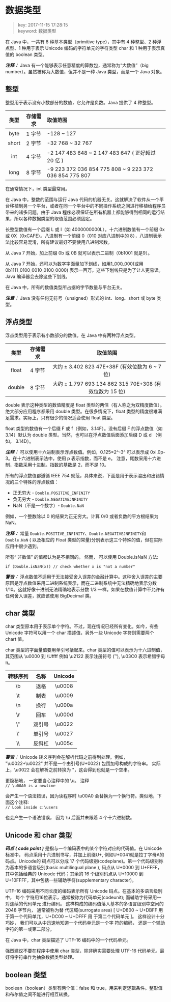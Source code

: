 # 数据类型
>key: 2017-11-15 17:28:15  
>keyword: 数据类型

在 Java 中，一共有 8 种基本类型（primitive type），其中有 4 种整型、2 种浮点型、1 种用于表示 Unicode 编码的字符单元的字符类型 char 和 1 种用于表示真值的 boolean 类型。

***注释：*** Java 有一个能够表示任意精度的算数包，通常称为“大数值”（big number）。虽然被称为大数值，但并不是一种 Java 类型，而是一个 Java 对象。

## 整型
整型用于表示没有小数部分的数值，它允许是负数。Java 提供了 4 种整型。  

|类型|存储需求|取值范围|
|:---:|:---:|:---|
|  byte  |  1 字节  |  -128 ~ 127  |
|  short  |  2 字节  |  -32 768 ~ 32 767  |
|  int  |  4 字节  |  -2 147 483 648 ~ 2 147 483 647 ( 正好超过 20 亿 )  |
|  long  |  8 字节  |  -9 223 372 036 854 775 808 ~ 9 223 372 036 854 775 807  |

在通常情况下，int 类型最常用。

在 Java 中，整数的范围与运行 Java 代码的机器无关。这就解决了软件从一个平台移植到另一个平台，或者在同一个平台中的不同操作系统之间进行移植给程序员带来的诸多问题。由于 Java 程序必须保证在所有机器上都能够得到相同的运行结果，所以各种数据类型的取值范围必须固定。  

长整型数值有一个后缀 L 或 l（如 4000000000L）。十六进制数值有一个前缀 0x 或 0X（0xCAFE）。八进制有一个前缀 0（010 对应八进制中的 8），八进制表示法比较容易混淆，所有建议最好不要使用八进制常数。

从 Java 7 开始，加上前缀 0b 或 0B 就可以表示二进制（0b1001 就是9）。

从 Java 7 开始，还可以为数字字面量加下划线，如用1_000_000(或用 0b1111_0100_0010_0100_0000) 表示一百万。这些下划线只是为了让人更易读。Java 编译器会去除这些下划线。

在 Java 中，所有的数值类型所占据的字节数量与平台无关。

***注意：*** Java 没有任何无符号（unsigned）形式的 int、long、short 或 byte 类型。

## 浮点类型
浮点类型用于表示有小数部分的数值。在 Java 中有两种浮点类型。

|  类型  |  存储需求  |  取值范围  |
|:---:|:---:|:---:|
| float  |  4 字节  |  大约 ± 3.402 823 47E+38F (有效位数为 6 ~ 7 位)  |
|  double  |  8 字节  |  大约 ± 1.797 693 134 862 315 70E+308 (有效位数为 15 位)  |

double 表示这种类型的数值精度是 float 类型的两倍（有人称之为双精度数值）。绝大部分应用程序都采用 double 类型。在很多情况下，float 类型的精度很难满足需求。实际上，只有很少的情况适合使用 float 类型。

float 类型的数值有一个后缀 F 或 f（例如，3.14F）。没有后缀 F 的浮点数值（如 3.14）默认为 double 类型。当然，也可以在浮点数值后面添加后缀 D 或 d （例如， 3.14D）。

***注释：*** 可以使用十六进制表示浮点数值。例如，0.125=2^-3^ 可以表示成 0xl.0p-3。在十六进制表示法中，使用 p 表示指数，而不是 e。 注意，尾数采用十六进制，指数采用十进制。指数的基数是 2，而不是 10。

所有的浮点数值都遵循 IEEE 754 规范，具体来说，下面是用于表示溢出和出错情况的三个特殊的浮点数值：
* 正无穷大 - `Double.POSITIVE_INFINITY`
* 负无穷大 - `Double.NEGATIVEJNFINITY`
* NaN（不是一个数字）- `Double.NaN`

例如，一个整数除以 0 的结果为正无穷大。计算 0/0 或者负数的平方根结果为 NaN。

***注释：*** 常量 `Double.POSITIVE_INFINITY`、`Double.NEGATIVEJNFINITY`和`Double.NaN` ( 以及相应的 Float 类型的常量)分别表示这三个特殊的值，但在实际应用中很少遇到。

所有“ 非数值” 的值都认为是不相同的。 然而， 可以使用 Double.isNaN 方法:

```
if (Double.isNaN(x)) // check whether x is "not a number"
```

***警告：*** 浮点数值不适用于无法接受舍入误差的金融计算中。这种舍入误差的主要原因是浮点数值采用二进制系统表示，而在二进制系统中无法精确地表示分数 1/10。这就好像十进制无法精确地表示分数 1/3 —样。如果在数值计算中不允许有任何舍入误差，就应该使用 BigDecimal 类。

## char 类型
char 类型原本用于表示单个字符。不过，现在情况已经所有变化。如今，有些 Unicode 字符可以用一个 char 描述值，另外一些 Unicode 字符则需要两个 chart 值。

char 类型的字面量值要用单引号括起来。char 类型的值可以表示为十六进制值，其范围从 \u0000 到 \Uffff 例如 \u2122 表示注册符号 (™), \u03C0 表示希腊字母 π。

|  转移序列  |  名称  |  Unicode  |
|:---:|:---:|:---:|
|  \b  |  退格  |  \u0008  |
|  \t  |  制表  |  \u0009  |
|  \n  |  换行  |  \u000a  |
|  \r  |  回车  |  \u000d  |
|  \\"  |  双引号  |  \u0022  |
|  \\'  |  单引号  |  \u0027  |
|  \\\\  |  反斜杠  |  \u005c  |

***警告：*** Unicode 转义序列会在解析代码之前得到处理。例如， "\u0022+\u0022" 并不是一个由引号(U+0022) 包围加号构成的字符串。 实际上，\u0022 会在解析之前转换为 "，这会得到也就是一个空串。  

更隐秘地， 一定要当心注释中的 \u。 注释  
`// \u00A0 is a newline`  

会产生一个语法错误，因为读程序时 \u00A0 会替换为一个换行符。类似地，下面这个注释:  
`// Look inside c:\users`

也会产生一个语法错误， 因为 \u 后面并未跟着 4 个十六进制数。

## Unicode 和 char 类型
***码点 ( code point )*** 是指与一个编码表中的某个字符对应的代码值。在 Unicode 标准中， 码点采用十六进制书写，并加上前缀U+, 例如U+0041就是拉丁字母A的码点。Unicode的 码点可以分成 17 个代码级别(codeplane)。第一个代码级别称为基本的多语言级别(basic multilingual plane ), 码点从 U+0000 到 U+FFFF，其中包括经典的 Unicode 代码；其余的 16 个级别码点从 U+10000 到 U+10FFFF，其中包括一些辅助字符(supplementary character)。

UTF-16 编码采用不同长度的编码表示所有 Unicode 码点。在基本的多语言级别中， 每个 字符用16位表示，通常被称为代码单元(codeunit); 而辅助字符采用一对连续的代码单元 进行编码。 这样构成的编码值落人基本的多语言级别中空闲的 2048 字节内， 通常被称为替 代区域(surrogate area) [ U+D800 ~ U+DBFF 用于第一个代码单兀，U+DC00 ~ U+DFFF 用 于第二个代码单元 ]。 这样设计十分巧妙， 我们可以从中迅速地知道一个代码单元是一个字 符的编码， 还是一个辅助字符的第一或第二部分。

在 Java 中，char 类型描述了 UTF-16 编码中的一个代码单元。

强烈建议不要在程序中使用 char 类型，除非确实需要处理 UTF-16 代码单元。最好将字符串作为抽象数据类型处理。

## boolean 类型
boolean（boolean）类型有两个值：false 和 true，用来判定逻辑条件。整形值和布尔值之间不能进行相互转换。
